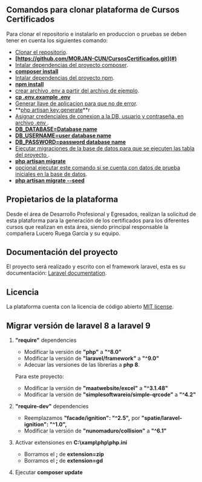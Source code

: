 ## Comandos para clonar plataforma de Cursos Certificados

Para clonar el repositorio e instalarlo en produccion o pruebas se deben tener en cuenta los siguientes comando:

- [Clonar el repositorio](#).
- **[https://github.com/MORJAN-CUN/CursosCertificados.git](#)**
- [Intalar dependencias del proyecto composer](#).
- **[composer install](#)**
- [Intalar dependencias del proyecto npm](#).
- **[npm install](#)**
- [crear archivo .env a partir del archivo de ejemplo](#).
- **[cp .env.example .env](#)**
- [Generar llave de aplicacion para que no de error](#).
- **[php artisan key:generate](#)**r
- [Asignar credenciales de conexion a la DB, usuario y contraseña, en archivo .env ](#).
- **[DB_DATABASE=Database name](#)**
- **[DB_USERNAME=user database name](#)**
- **[DB_PASSWORD=password database name](#)**
- [Ejecutar migraciones de la base de datos para que se ejecuten las tabla del proyecto ](#).
- **[php artisan migrate](#)**
- [opcional ejecutar este comando si se cuenta con datos de prueba iniciales en la base de datos](#).
- **[php artisan migrate --seed](#)**

## Propietarios de la plataforma

Desde el área de Desarrollo Profesional y Egresados, realizan la solicitud de esta plataforma para la generación de los certificados
para los diferentes cursos que realizan en esta área, siendo principal responsable la compañera Lucero Ruega Garcia y su equipo.

## Documentación del proyecto

El proyecto será realizado y escrito con el framework laravel, esta es su documentación: [Laravel documentation](https://laravel.com/docs/).

## Licencia

La plataforma cuenta con la licencia de código abierto [MIT license](https://opensource.org/licenses/MIT).

## Migrar versión de laravel 8 a laravel 9

1. **"require"** dependencies

   - Modificar la versión de **"php"** a **"^8.0"**
   - Modificar la versión de **"laravel/framework"** a **"^9.0"**
   - Adecuar las versiones de las librerías a **php 8**.

   Para este proyecto:

   - Modificar la versión de **"maatwebsite/excel"** a **"^3.1.48"**
   - Modificar la versión de **"simplesoftwareio/simple-qrcode"** a **"^4.2"**

2. **"require-dev"** dependencies

   - Reemplazamos **"facade/ignition": "^2.5",** por **"spatie/laravel-ignition": "^1.0",**
   - Modificar la versión de **"nunomaduro/collision"** a **"^6.1"**

3. Activar extensiones en **C:\xamp\php\php.ini**

   - Borramos el **;** de **extension=zip**
   - Borramos el **;** de **extension=gd**

4. Ejecutar **composer update**
